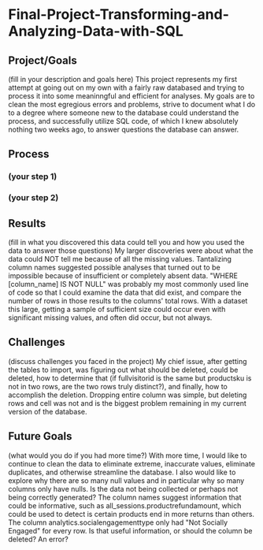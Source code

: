 # Final-Project-Transforming-and-Analyzing-Data-with-SQL

## Project/Goals
(fill in your description and goals here)
This project represents my first attempt at going out on my own with a fairly raw databased and trying to process it into some meaninngful and efficient for analyses. My goals are to clean the most egregious errors and problems, strive to document what I do to a degree where someone new to the database could understand the process, and successfully utilize SQL code, of which I knew absolutely nothing two weeks ago, to answer questions the database can answer.

## Process
### (your step 1)
### (your step 2)

## Results
(fill in what you discovered this data could tell you and how you used the data to answer those questions)
My larger discoveries were about what the data could NOT tell me because of all the missing values. Tantalizing column names suggested possible analyses that turned out to be impossible because of insufficient or completely absent data. "WHERE [column_name] IS NOT NULL" was probably my most commonly used line of code so that I could examine the data that did exist, and compare the number of rows in those results to the columns' total rows. With a dataset this large, getting a sample of sufficient size could occur even with significant missing values, and often did occur, but not always.

## Challenges 
(discuss challenges you faced in the project)
My chief issue, after getting the tables to import, was figuring out what should be deleted, could be deleted, how to determine that (if fullvisitorid is the same but productsku is not in two rows, are the two rows truly distinct?), and finally, how to accomplish the deletion. Dropping entire column was simple, but deleting rows and cell was not and is the biggest problem remaining in my current version of the database.

## Future Goals
(what would you do if you had more time?)
With more time, I would like to continue to clean the data to eliminate extreme, inaccurate values, eliminate duplicates, and otherwise streamline the database. I also would like to explore why there are so many null values and in particular why so many columns only have nulls. Is the data not being collected or perhaps not being correctly generated? The column names suggest information that could be informative, such as all_sessions.productrefundamount, which could be used to detect is certain products end in more returns than others. The column analytics.socialengagementtype only had "Not Socially Engaged" for every row. Is that useful information, or should the column be deleted? An error?
